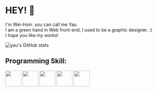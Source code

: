 # HEY! :wave:
I'm Wei-Hsin.
you can call me Yau.
<br>
I am a green hand in Web front-end, I used to be a graphic designer. :)
<br>
 I hope you like my works!


![yau's GitHub stats](https://github-readme-stats.vercel.app/api/top-langs/?username=ending1221&layout=compact&theme=material-palenight)

## Programming Skill:

<span><img src="https://upload.wikimedia.org/wikipedia/commons/thumb/9/99/Unofficial_JavaScript_logo_2.svg/1200px-Unofficial_JavaScript_logo_2.svg.png" width="50px"/></span>
<span><img src="https://lh3.googleusercontent.com/pw/AM-JKLVZF9uhihxaevjIOxUmLrWMYg42mPdJV2VxPGZh0F499W8dmsRxr5vksG0LVG9h_57DYaT80RZT17i4Kb79zH2RNKG-fRTuc6B8k5nqb-F_o6rYYZqetviXzRm-j5ru4aP0BRfMXnI1Ov3vNKdLXdFE=s941-no?authuser=0" width="50px"/></span>
<span><img src="https://lh3.googleusercontent.com/pw/AM-JKLWWoCedY0fkIQwRAzes6gNf1szNgRAi67MF8aHCnmQf5IQNDsSEbEQZzMd62afAPtSuuaUVHRLxx-yMIcB-gkzbdmO9a4e0DwQ1LKIGV0RRXRDT16iFLqkVZqaxBnEJRyCAlUuIJGwgTGu_IsHs7-lZ=s424-no?authuser=0" width="50px"/></span>
<span><img src="https://lh3.googleusercontent.com/pw/AM-JKLVALDm6AhTlm-Q8hSfBhAY3npFaWKjSi3hB3urnMuJxRfXCeVXQeRfmUpOpWW0DuRxxXbNIV8sXovfiKBcnWetyzfsFDDOP-EjxPydQiDtexEWXURGmypcEMnIATkXcqBobMog0tCiOMR_KH_4_VVpR=s280-no?authuser=0" width="50px"/></span>
<span><img src="https://encrypted-tbn0.gstatic.com/images?q=tbn:ANd9GcQxoRNdFEOyEA1DuG_oqP_6MDCMtUKlfgmreSzxH-0vceiHb34OSNlFcnt6yyeZ-DDpHW0&usqp=CAU" width="50px"/></span>



<!--
**ending1221/ending1221** is a ✨ _special_ ✨ repository because its `README.md` (this file) appears on your GitHub profile.

Here are some ideas to get you started:

- 🔭 I’m currently working on ...
- 🌱 I’m currently learning ...
- 👯 I’m looking to collaborate on ...
- 🤔 I’m looking for help with ...
- 💬 Ask me about ...
- 📫 How to reach me: ...
- 😄 Pronouns: ...
- ⚡ Fun fact: ...
-->
